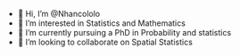 - 👋 Hi, I’m @Nhancololo
- 👀 I’m interested in Statistics and Mathematics
- 🌱 I’m currently pursuing a PhD in Probability and statistics
- 💞️ I’m looking to collaborate on Spatial Statistics
<!---
Nhancololo/Nhancololo is a ✨ special ✨ repository because its `README.md` (this file) appears on your GitHub profile.
You can click the Preview link to take a look at your changes.
--->

